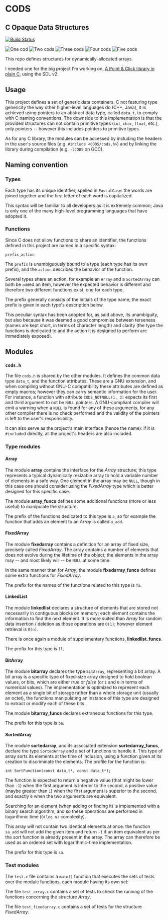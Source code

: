 # CODS

## C Opaque Data Structures


[![Build Status](https://travis-ci.org/Moonstroke/CODS.svg?branch=master)
](https://travis-ci.org/Moonstroke/CODS)


![One cod][1]
![Two cods][1]
![Three cods][1]
![Four cods][1]
![Five cods][1]

This repo defines structures for dynamically-allocated arrays.

I needed one for the big project I'm working on, [A Point & Click library in
plain C](https://github.com/Moonstroke/C-SDL-Point-Click), using the SDL v2.




## Usage


This project defines a set of generic data containers. C not featuring type
genericity the way other higher-level languages do (C++, Java), it is achieved
using pointers to an abstract data type, called `data_t`, to comply with C
naming conventions.
The downside to this implementation is that the provided structures can not
contain primitive types (`int`, `char`, `float`, etc.), only pointers -- however
this includes pointers to primitive types.

As for any C library, the modules can be accessed by including the headers in
the user's source files (e.g. `#include <CODS/cods.h>`) and by linking the
library during compilation (e.g. `-lCODS` on GCC).




## Naming convention



### Types

Each type has its unique identifier, spelled in `PascalCase`: the words are
joined together and the first letter of each word is capitalized.

This syntax will be familiar to all developers as it is extremely common; Java
is only one of the many high-level programming languages that have adopted it.


### Functions

Since C does not allow functions to share an identifier, the functions defined
in this project are named in a specific syntax:

    prefix_action

The `prefix` is unambiguously bound to a type (each type has its own prefix),
and the `action` describes the behavior of the function.

Several types share an action, for example an `Array` and a `SortedArray` can
both be `add`ed an item, however the expected behavior is different and
therefore two different functions exist, one for each type.

The prefix generally consists of the initials of the type name; the exact prefix
is given in each type's description below.

This peculiar syntax has been adopted for, as said above, its unambiguity, but
also because it was deemed a good compromise between terseness (names are kept
short, in terms of character length) and clarity (the type the functions is
dedicated to and the action it is designed to perform are immediately exposed).



## Modules


### `cods.h`

The file `cods.h` is shared by the other modules. It defines the common data
type `data_t`, and the function attributes. These are a GNU extension, and when
compiling without GNU-C compatibility these attributes are defined as empty
macros; however they can carry semantic information for the user. For instance,
a function with attribute `CODS_NOTNULL(1, 3)` expects its first and third
argument to not be `NULL` pointers. A GNU-compliant compiler will emit a warning
when a `NULL` is found for any of these arguments, for any other compiler there
is no check performed and the validity of the pointers is left to the user's
responsibility.

It can also serve as the project's main interface (hence the name): if it is
`#include`d directly, all the project's headers are also included.


### Type modules

#### Array

The module **array** contains the interface for the *Array* structure; this type
represents a typical dynamically resizable array to hold a variable number of
elements in a safe way. One element in the array may be `NULL`, though in this
case one should consider using the *FixedArray* type which is better
designed for this specific case.

The module **array_funcs** defines some additional functions (more or less
useful) to manipulate the structure.

The prefix of the functions dedicated to this type is `a`, so for example the
function that adds an element to an *Array* is called `a_add`.


#### FixedArray

The module **fixedarray** contains a definition for an array of fixed size,
precisely called *FixedArray*. The array contains a number of elements that does
not evolve during the lifetime of the object; the elements in the array may --
and most likely will -- be `NULL` at some time.

In the same manner than for *Array*, the module **fixedarray_funcs** defines
some extra functions for *FixedArray*.

The prefix for the names of the functions related to this type is `fa`.


#### LinkedList

The module **linkedlist** declares a structure of elements that are stored not
necessarily in contiguous blocks on memory; each element contains the
information to find the next element. It is more suited than *Array* for random
data insertion / deletion as those operations are `O(1)`; however element
retrieval is `O(n)`.

There is once again a module of supplementary functions, **linkedlist_funcs**.

The prefix for this type is `ll`.


#### BitArray

The module **bitarray** declares the type `BitArray`, representing a bit array.
A bit array is a specific type of fixed-size array designed to hold boolean
values, or bits, which are either *true* or *false* (or `1` and `0` in terms of
numerical values). The implementation is optimized to represent each element as
a single bit of storage rather than a whole storage unit (usually an octet), the
functions manipulating an instance of this type are designed to extract or
modify each of these bits.

The module **bitarray_funcs** declares extraneous functions for this type.

The prefix for this type is `ba`.


#### SortedArray

The module **sortedarray**, and its associated extension **sortedarray_funcs**,
declare the type `SortedArray` and a set of functions to handle it.
This type of array sorts its elements at the time of inclusion, using a function
given at its creation to discriminate the elements. The profile for the function
is:

    int SortFunction(const data_t*, const data_t*);

The function is expected to return a negative value (that might be lower than
`-1`) when the first argument is inferior to the second, a positive value (maybe
greater than `1`) when the first argument is superior to the second, and exactly
`0` when the two arguments are equivalent.

Searching for an element (when adding or finding it) is implemented with a
binary search algorithm, and so these operations are performed in logarithmic
time (`O(log n)` complexity).

This array will not contain two identical elements at once: the function
`sa_add` will not add the given item and return `-1` if an item equivalent as
per the sort function is already present in the array. The array can therefore
be used as an ordered set with logarithmic-time implementation.

The prefix for this type is `sa`.



### Test modules

The `test.c` file contains a `main()` function that executes the sets of tests
over the module functions, each module having its own set:

The file `test_array.c` contains a set of tests to check the running of the
functions concerning the structure *Array*.

The file `test_fixedarray.c` contains a set of tests for the structure
*FixedArray*.





[1]: https://vignette.wikia.nocookie.net/minecraft/images/a/ab/RawFish.png/revision/latest "Cods!"
